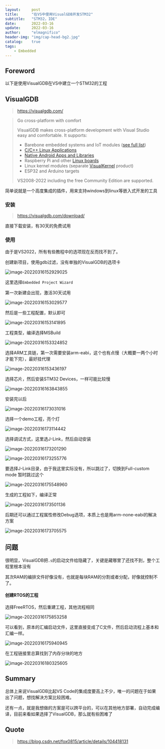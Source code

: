 ```yaml
---
layout:     post
title:      "在VS中使用VisualGDB开发STM32"
subtitle:   "STM32，IDE"
date:       2022-03-16
update:     2022-03-16
author:     "elmagnifico"
header-img: "img/cap-head-bg2.jpg"
catalog:    true
tags:
    - Embedded
---
```


## Foreword

以下是使用VisualGDB在VS中建立一个STM32的工程



## VisualGDB

> https://visualgdb.com/



> Go cross-platform with comfort
>
> VisualGDB makes cross-platform development with Visual Studio easy and comfortable. It supports:
>
> - Barebone embedded systems and IoT modules ([see full list](https://visualgdb.com/hwsupport/devices/))
> - [C/C++ Linux Applications](https://visualgdb.com/?features=linux)
> - [Native Android Apps and Libraries](https://visualgdb.com/?features=android)
> - Raspberry Pi and other [Linux boards](https://visualgdb.com/hwsupport/linuxboards/)
> - Linux kernel modules (separate [VisualKernel](http://visualkernel.com/) product)
> - ESP32 and Arduino targets
>
> VS2008-2022 including the free Community Edition are supported.

简单说就是一个高度集成的插件，用来支持windows到linux等嵌入式开发的工具



### 安装

> https://visualgdb.com/download/

直接下载安装，有30天的免费试用



### 使用

由于是VS2022，所有有些教程中的选项现在反而找不到了。

创建新项目，使用gdb过滤，没有单独的VisualGDB的选项卡

![image-20220316152929025](http://img.elmagnifico.tech:9514/static/upload/elmagnifico/202203161529075.png)

这里选择`Embedded Project Wizard`

第一次新建会出现，激活30天试用

![image-20220316153029577](http://img.elmagnifico.tech:9514/static/upload/elmagnifico/202203161530643.png)

然后是一些工程配置，默认即可

![image-20220316153141895](http://img.elmagnifico.tech:9514/static/upload/elmagnifico/202203161531936.png)

工程类型，编译选择MSBuild

![image-20220316153324852](http://img.elmagnifico.tech:9514/static/upload/elmagnifico/202203161533897.png)

选择ARM工具链，第一次需要安装arm-eabi，这个也有点慢（大概要一两个小时才能下完），最好挂代理

![image-20220316153436197](http://img.elmagnifico.tech:9514/static/upload/elmagnifico/202203161534237.png)

选择芯片，然后安装STM32 Devices，一样可能比较慢

![image-20220316163843855](http://img.elmagnifico.tech:9514/static/upload/elmagnifico/202203161638903.png)

安装完以后

![image-20220316173031016](http://img.elmagnifico.tech:9514/static/upload/elmagnifico/202203161730070.png)

选择一个demo工程，亮个灯

![image-20220316173114442](http://img.elmagnifico.tech:9514/static/upload/elmagnifico/202203161731488.png)

选择调试方式，这里选J-Link，然后自动安装

![image-20220316173201290](http://img.elmagnifico.tech:9514/static/upload/elmagnifico/202203161732334.png)

![image-20220316173255776](http://img.elmagnifico.tech:9514/static/upload/elmagnifico/202203161755192.png)

要选择J-Link目录，由于我这里实际没有，所以跳过了，切换到Full-custom mode 暂时跳过这个

![image-20220316175548960](http://img.elmagnifico.tech:9514/static/upload/elmagnifico/202203161755005.png)

生成的工程如下，编译正常

![image-20220316173501136](http://img.elmagnifico.tech:9514/static/upload/elmagnifico/202203161735238.png)

后期还可以通过工程属性修改Debug选项，本质上也是用arm-none-eabi的解决方案

![image-20220316173705575](http://img.elmagnifico.tech:9514/static/upload/elmagnifico/202203161737656.png)



## 问题

很明显，VisualGDB把`.s`的启动文件给隐藏了，关键是藏哪里了还找不到，整个工程里根本没有

其次RAM的编排文件好像没有，也就是每块RAM的分割或者分配，好像就控制不了。



#### 创建RTOS的工程

选择FreeRTOS，然后重建工程，其他流程相同

![image-20220316175853258](http://img.elmagnifico.tech:9514/static/upload/elmagnifico/202203161758303.png)

可以看到，原本的汇编启动文件，这里直接变成了C文件，然后启动流程上基本和汇编一样。

![image-20220316175940945](http://img.elmagnifico.tech:9514/static/upload/elmagnifico/202203161759024.png)

在工程链接里总算找到了内存分块的地方

![image-20220316180325605](http://img.elmagnifico.tech:9514/static/upload/elmagnifico/202203161803664.png)

## Summary

总体上来说VisualGDB比起VS Code的集成度要高上不少，唯一的问题在于如果出了问题，想找解决方案比较困难。

还有一点，就是我想做的方案是可以跨平台的，可以在其他地方部署，自动完成编译，目前来看如果选择了VisualGDB，那么就有些困难了



## Quote

> https://blog.csdn.net/fox0815/article/details/104418131



